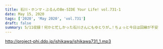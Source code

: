 ```yaml
---
title: 石川・ホンマ・ぶるんのBe-SIDE Your Life! vol.731-1
date: May 15, 2020
tags: ['2020', 'May 2020', 'vol.731']
draft: false
summary: 5/11収録！何かと忙しかった石川さんにもゆとりが…！ちょっと今日は回線が不安定です…
---
```


http://project-phi.ddo.jp/ishikawa/ishikawa731_1.mp3